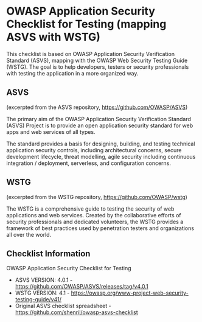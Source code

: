# OWASP Application Security Checklist for Testing (mapping ASVS with WSTG)

This checklist is based on OWASP Application Security Verification Standard (ASVS), mapping with the OWASP Web Security Testing Guide (WSTG). The goal is to help developers, testers or security professionals with testing the application in a more organized way.

## ASVS 

(excerpted from the ASVS repository, https://github.com/OWASP/ASVS)

The primary aim of the OWASP Application Security Verification Standard (ASVS) Project is to provide an open application security standard for web apps and web services of all types.

The standard provides a basis for designing, building, and testing technical application security controls, including architectural concerns, secure development lifecycle, threat modelling, agile security including continuous integration / deployment, serverless, and configuration concerns.

## WSTG

(excerpted from the WSTG repository, https://github.com/OWASP/wstg)

The WSTG is a comprehensive guide to testing the security of web applications and web services. Created by the collaborative efforts of security professionals and dedicated volunteers, the WSTG provides a framework of best practices used by penetration testers and organizations all over the world.

## Checklist Information

OWASP Application Security Checklist for Testing 

- ASVS VERSION:	4.0.1	- https://github.com/OWASP/ASVS/releases/tag/v4.0.1	
- WSTG VERSION:	4.1	- https://owasp.org/www-project-web-security-testing-guide/v41/	
- Original ASVS checklist spreadsheet	-	https://github.com/shenril/owasp-asvs-checklist	
